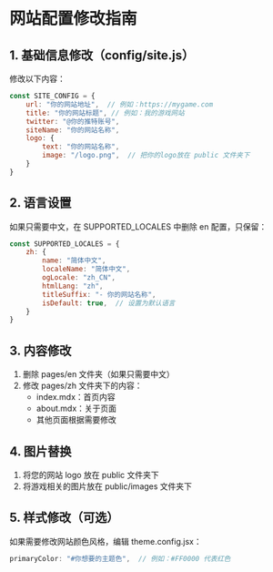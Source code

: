 # 网站配置修改指南

## 1. 基础信息修改（config/site.js）

修改以下内容：
```javascript
const SITE_CONFIG = {
    url: "你的网站地址",  // 例如：https://mygame.com
    title: "你的网站标题", // 例如：我的游戏网站
    twitter: "@你的推特账号",
    siteName: "你的网站名称",
    logo: {
        text: "你的网站名称",
        image: "/logo.png",  // 把你的logo放在 public 文件夹下
    }
}
```

## 2. 语言设置
如果只需要中文，在 SUPPORTED_LOCALES 中删除 en 配置，只保留：
```javascript
const SUPPORTED_LOCALES = {
    zh: {
        name: "简体中文",
        localeName: "简体中文",
        ogLocale: "zh_CN",
        htmlLang: "zh",
        titleSuffix: "- 你的网站名称",
        isDefault: true,  // 设置为默认语言
    }
}
```

## 3. 内容修改
1. 删除 pages/en 文件夹（如果只需要中文）
2. 修改 pages/zh 文件夹下的内容：
   - index.mdx：首页内容
   - about.mdx：关于页面
   - 其他页面根据需要修改

## 4. 图片替换
1. 将您的网站 logo 放在 public 文件夹下
2. 将游戏相关的图片放在 public/images 文件夹下

## 5. 样式修改（可选）
如果需要修改网站颜色风格，编辑 theme.config.jsx：
```javascript
primaryColor: "#你想要的主题色",  // 例如：#FF0000 代表红色
```
